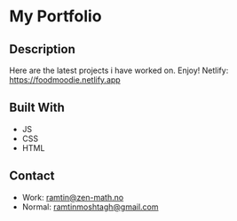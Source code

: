 # My Portfolio





## Description
Here are the latest projects i have worked on. Enjoy!
Netlify: https://foodmoodie.netlify.app

## Built With
- JS
- CSS
- HTML

## Contact
- Work: ramtin@zen-math.no
- Normal: ramtinmoshtagh@gmail.com
